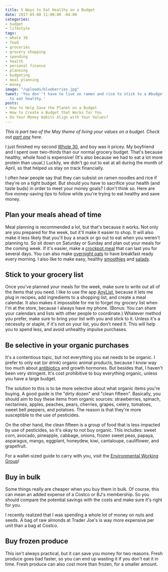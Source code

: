 ```yaml
---
title: 5 Ways to Eat Healthy on a Budget
date: 2017-05-08 11:00:00 -04:00
categories:
- budget
- lifestyle
tags:
- whole 30
- food
- groceries
- grocery shopping
- spending
- health
- personal finance
- planning
- budgeting
- meal planning
- money
image: "/uploads/blueberries.jpg"
tweet: 'You don''t have to live on ramen and rice to stick to a #budget! Read more
  to eat healthy.'
posts:
- How to Help Save the Planet on a Budget
- How to Create a Budget that Works for You
- Do Your Money Habits Align with Your Values?
---
```


*This is part two of the May theme of living your values on a budget. Check out [part one](https://www.maggiegermano.com/blog/how-to-help-save-the-planet-on-a-budget/) here.*

I just finished my second [Whole 30](https://whole30.com/), and boy was it pricey. My boyfriend and I spent over two-thirds than our normal grocery budget. That's because healthy, whole food is expensive! (It's also because we had to eat a lot more protein than usual.) Luckily, we didn't go out to eat at all during the month of April, so that helped us stay on track financially.

I often hear people say that they can subsist on ramen noodles and rice if they're on a tight budget. But should you have to sacrifice your health (and taste buds) in order to meet your money goals? I don't think so. Here are five money-saving tips to follow while you're trying to eat healthy and save money.

## Plan your meals ahead of time

Meal planning is recommended a lot, but that's because it works. Not only are you prepared for the week, but it'll make it easier to shop. It will also make it less likely that you'll buy a snack or go out to eat when you weren't planning to. So sit down on Saturday or Sunday and plan out your meals for the coming week. If it's easier, make a [crockpot meal](http://www.delish.com/cooking/g1419/healthy-slow-cooker-recipes/) that can last you for several days. You can also make [overnight oats](https://www.buzzfeed.com/samimain/overnight-oats-recipes-to-restore-your-faith-in-breakfast?utm_term=.dmWW774Rrv#.ic5YWWK5LV) to have breakfast ready every morning. I also like to make easy, healthy [smoothies](https://www.buzzfeed.com/jessseinfeld/8-easy-3-ingredient-smoothies?utm_term=.fbrZKKmJwx#.tyl9oo1GBw) and [salads](https://www.realsimple.com/food-recipes/recipe-collections-favorites/healthy-meals/green-salad-recipes). 

## Stick to your grocery list

Once you've planned your meals for the week, make sure to write out all of the items that you need. I like to use the app [AnyList](https://www.anylistapp.com/), because it lets me plug in recipes, add ingredients to a shopping list, and create a meal calendar. It also makes it impossible for me to forget my grocery list when I'm at the store, because I always have my phone. (Bonus: You can share your calendars and lists with other people to coordinate.) Whatever method you prefer, make sure to bring your list with you and stick to it. Unless it's a necessity or staple, if it's not on your list, you don't need it. This will help you to spend less, and avoid unhealthy impulse purchases.

## Be selective in your organic purchases

It's a contentious topic, but not everything you eat needs to be organic. I prefer to only eat (or drink) organic animal products, because I know way too much about [antibiotics](https://www.scientificamerican.com/article/antibiotic-use-in-food-animals-continues-to-rise/) and growth hormones. But besides that, I haven't been very stringent. It's cost prohibitive to buy everything organic, unless you have a large budget.

The solution to this is to be more selective about what organic items you're buying. A good guide is the "dirty dozen" and "clean fifteen". Basically, you should aim to buy these items from organic sources: strawberries, spinach, nectarines, apples, peaches, pears, cherries, grapes, celery, tomatoes, sweet bell peppers, and potatoes. The reason is that they're more susceptible to the use of pesticides.

On the other hand, the clean fifteen is a group of food that is less impacted by use of pesticides, so it's okay to not buy organic. This includes: sweet corn, avocado, pineapple, cabbage, onions, frozen sweet peas, papaya, asparagus, mango, eggplant, honeydew, kiwi, cantaloupe, cauliflower, and grapefruit.

For a wallet-sized guide to carry with you, visit the [Environmental Working Group](http://action.ewg.org/p/salsa/web/common/public/signup?signup_page_KEY=5988&_ga=2.71687761.35308811.1493834548-359463507.1493146492)!

## Buy in bulk

Some things really are cheaper when you buy them in bulk. Of course, this can mean an added expense of a Costco or BJ's membership. So you should compare the potential savings with the costs and make sure it's right for you.

I recently realized that I was spending a whole lot of money on nuts and seeds. A bag of raw almonds at Trader Joe's is way more expensive per unit than a bag at Costco.

## Buy frozen produce

This isn't always practical, but it can save you money for two reasons. Fresh produce goes bad faster, so you can end up wasting it if you don't eat it in time. Fresh produce can also cost more than frozen, for a smaller amount.